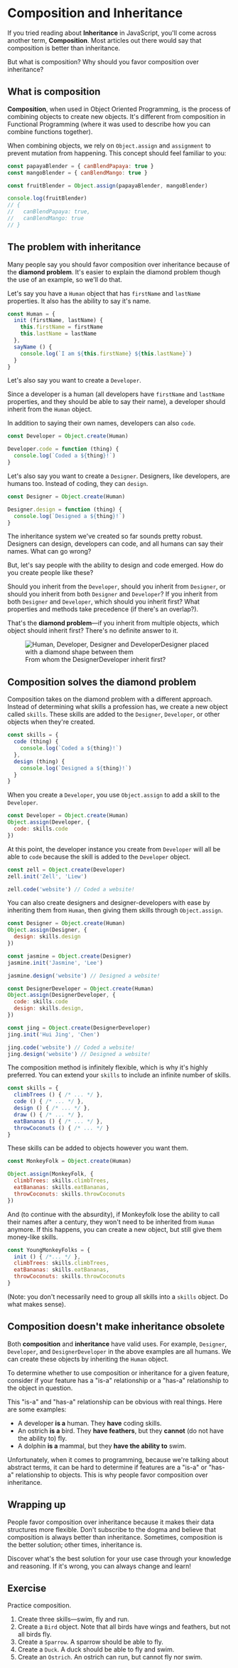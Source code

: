 # Composition and Inheritance

If you tried reading about **Inheritance** in JavaScript, you'll come across another term, **Composition**. Most articles out there would say that composition is better than inheritance.

But what is composition? Why should you favor composition over inheritance?

## What is composition

**Composition**, when used in Object Oriented Programming, is the process of combining objects to create new objects. It's different from composition in Functional Programming (where it was used to describe how you can combine functions together).

When combining objects, we rely on `Object.assign` and `assignment` to prevent mutation from happening. This concept should feel familiar to you:

```js
const papayaBlender = { canBlendPapaya: true }
const mangoBlender = { canBlendMango: true }

const fruitBlender = Object.assign(papayaBlender, mangoBlender)

console.log(fruitBlender)
// {
//   canBlendPapaya: true,
//   canBlendMango: true
// }
```

## The problem with inheritance

Many people say you should favor composition over inheritance because of the **diamond problem**. It's easier to explain the diamond problem though the use of an example, so we'll do that.

Let's say you have a `Human` object that has `firstName` and `lastName` properties. It also has the ability to say it's name.

```js
const Human = {
  init (firstName, lastName) {
    this.firstName = firstName
    this.lastName = lastName
  },
  sayName () {
    console.log(`I am ${this.firstName} ${this.lastName}`)
  }
}
```

Let's also say you want to create a `Developer`.

Since a developer is a human (all developers have `firstName` and `lastName` properties, and they should be able to say their name), a developer should inherit from the `Human` object.

In addition to saying their own names, developers can also `code`.

```js
const Developer = Object.create(Human)

Developer.code = function (thing) {
  console.log(`Coded a ${thing}!`)
}
```

Let's also say you want to create a `Designer`. Designers, like developers, are humans too. Instead of coding, they can `design`.

```js
const Designer = Object.create(Human)

Designer.design = function (thing) {
  console.log(`Designed a ${thing}!`)
}
```

The inheritance system we've created so far sounds pretty robust. Designers can design, developers can code, and all humans can say their names. What can go wrong?

But, let's say people with the ability to design and code emerged. How do you create people like these?

Should you inherit from the `Developer`, should you inherit from `Designer`, or should you inherit from both `Designer` and `Developer`? If you inherit from both `Designer` and `Developer`, which should you inherit first? What properties and methods take precedence (if there's an overlap?).

That's the **diamond problem**—if you inherit from multiple objects, which object should inherit first? There's no definite answer to it.

<figure>
  <img src="../../images/oop/composition/diamond.png" alt="Human, Developer, Designer and DeveloperDesigner placed with a diamond shape between them">
  <figcaption>From whom the DesignerDeveloper inherit first?</figcaption>
</figure>

## Composition solves the diamond problem

Composition takes on the diamond problem with a different approach. Instead of determining what skills a profession has, we create a new object called `skills`. These skills are added to the `Designer`, `Developer`, or other objects when they're created.

```js
const skills = {
  code (thing) {
    console.log(`Coded a ${thing}!`)
  },
  design (thing) {
    console.log(`Designed a ${thing}!`)
  }
}
```

When you create a `Developer`, you use `Object.assign` to add a skill to the `Developer`.

```js
const Developer = Object.create(Human)
Object.assign(Developer, {
  code: skills.code
})
```

At this point, the developer instance you create from `Developer` will all be able to `code` because the skill is added to the `Developer` object.

```js
const zell = Object.create(Developer)
zell.init('Zell', 'Liew')

zell.code('website') // Coded a website!
```

You can also create designers and designer-developers with ease by inheriting them from `Human`, then giving them skills through `Object.assign`.

```js
const Designer = Object.create(Human)
Object.assign(Designer, {
  design: skills.design
})

const jasmine = Object.create(Designer)
jasmine.init('Jasmine', 'Lee')

jasmine.design('website') // Designed a website!
```

```js
const DesignerDeveloper = Object.create(Human)
Object.assign(DesignerDeveloper, {
  code: skills.code
  design: skills.design,
})

const jing = Object.create(DesignerDeveloper)
jing.init('Hui Jing', 'Chen')

jing.code('website') // Coded a website!
jing.design('website') // Designed a website!
```

The composition method is infinitely flexible, which is why it's highly preferred. You can extend your `skills` to include an infinite number of skills.

```js
const skills = {
  climbTrees () { /* ... */ },
  code () { /* ... */ },
  design () { /* ... */ },
  draw () { /* ... */ },
  eatBananas () { /* ... */ },
  throwCoconuts () { /* ... */ }
}
```

These skills can be added to objects however you want them.

```js
const MonkeyFolk = Object.create(Human)

Object.assign(MonkeyFolk, {
  climbTrees: skills.climbTrees,
  eatBananas: skills.eatBananas,
  throwCoconuts: skills.throwCoconuts
})
```

And (to continue with the absurdity), if Monkeyfolk lose the ability to call their names after a century, they won't need to be inherited from `Human` anymore. If this happens, you can create a new object, but still give them money-like skills.

```js
const YoungMonkeyFolks = {
  init () { /*... */ },
  climbTrees: skills.climbTrees,
  eatBananas: skills.eatBananas,
  throwCoconuts: skills.throwCoconuts
}
```

(Note: you don't necessarily need to group all skills into a `skills` object. Do what makes sense).

## Composition doesn't make inheritance obsolete

Both **composition** and **inheritance** have valid uses. For example, `Designer`, `Developer`, and `DesignerDeveloper` in the above examples are all humans. We can create these objects by inheriting the `Human` object.

To determine whether to use composition or inheritance for a given feature, consider if your feature has a "is-a" relationship or a "has-a" relationship to the object in question.

This "is-a" and "has-a" relationship can be obvious with real things. Here are some examples:

- A developer **is a** human. They **have** coding skills.
- An ostrich **is a** bird. They **have feathers**, but they **cannot** (do not have the ability to) fly.
- A dolphin **is a** mammal, but they **have the ability to** swim.

Unfortunately, when it comes to programming, because we're talking about abstract terms, it can be hard to determine if features are a "is-a" or "has-a" relationship to objects. This is why people favor composition over inheritance.

## Wrapping up

People favor composition over inheritance because it makes their data structures more flexible. Don't subscribe to the dogma and believe that composition is always better than inheritance. Sometimes, composition is the better solution; other times, inheritance is.

Discover what's the best solution for your use case through your knowledge and reasoning. If it's wrong, you can always change and learn!

## Exercise

Practice composition.

1. Create three skills—swim, fly and run.
2. Create a `Bird` object. Note that all birds have wings and feathers, but not all birds fly.
3. Create a `Sparrow`. A sparrow should be able to fly.
4. Create a `Duck`. A duck should be able to fly and swim.
5. Create an `Ostrich`. An ostrich can run, but cannot fly nor swim.
